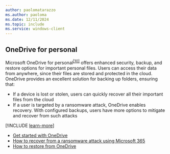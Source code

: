 ```yaml
---
author: paolomatarazzo
ms.author: paoloma
ms.date: 12/11/2024
ms.topic: include
ms.service: windows-client
---
```


## OneDrive for personal

Microsoft OneDrive for personal<sup>[\[10\]](../conclusion.md#footnote10)</sup> offers enhanced security, backup, and restore options for important personal files. Users can access their data from anywhere, since their files are stored and protected in the cloud. OneDrive provides an excellent solution for backing up folders, ensuring that:

- If a device is lost or stolen, users can quickly recover all their important files from the cloud
- If a user is targeted by a ransomware attack, OneDrive enables recovery. With configured backups, users have more options to mitigate and recover from such attacks

[!INCLUDE [learn-more](learn-more.md)]

- [Get started with OneDrive](https://support.microsoft.com/onedrive)
- [How to recover from a ransomware attack using Microsoft 365](/microsoft-365/security/office-365-security/recover-from-ransomware)
- [How to restore from OneDrive](https://support.microsoft.com/topic/fa231298-759d-41cf-bcd0-25ac53eb8a15)